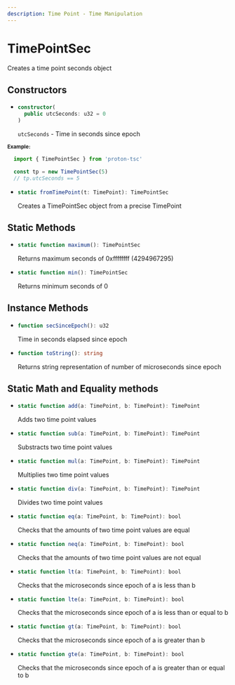 ```yaml
---
description: Time Point - Time Manipulation
---
```


# TimePointSec

Creates a time point seconds object

## Constructors

* ```ts
  constructor(
    public utcSeconds: u32 = 0
  )
  ```
  `utcSeconds` - Time in seconds since epoch

<sub>**Example:**</sub>
```ts
  import { TimePointSec } from 'proton-tsc'

  const tp = new TimePointSec(5)
  // tp.utcSeconds == 5
```

* ```ts
  static fromTimePoint(t: TimePoint): TimePointSec
  ```

  Creates a TimePointSec object from a precise TimePoint

## Static Methods
* ```ts
  static function maximum(): TimePointSec
  ```

  Returns maximum seconds of 0xffffffff (4294967295)

* ```ts
  static function min(): TimePointSec
  ```

  Returns minimum seconds of 0

## Instance Methods
* ```ts
  function secSinceEpoch(): u32
  ```

  Time in seconds elapsed since epoch

* ```ts
  function toString(): string
  ```

  Returns string representation of number of microseconds since epoch


## Static Math and Equality methods
* ```ts
  static function add(a: TimePoint, b: TimePoint): TimePoint
  ```
  Adds two time point values

* ```ts
  static function sub(a: TimePoint, b: TimePoint): TimePoint
  ```
  Substracts two time point values

* ```ts
  static function mul(a: TimePoint, b: TimePoint): TimePoint
  ```
  Multiplies two time point values

* ```ts
  static function div(a: TimePoint, b: TimePoint): TimePoint
  ```
  Divides two time point values

* ```ts
  static function eq(a: TimePoint, b: TimePoint): bool
  ```
  Checks that the amounts of two time point values are equal

* ```ts
  static function neq(a: TimePoint, b: TimePoint): bool
  ```
  Checks that the amounts of two time point values are not equal
  
* ```ts
  static function lt(a: TimePoint, b: TimePoint): bool
  ```
  Checks that the microseconds since epoch of a is less than b

* ```ts
  static function lte(a: TimePoint, b: TimePoint): bool
  ```
  Checks that the microseconds since epoch of a is less than or equal to b

* ```ts
  static function gt(a: TimePoint, b: TimePoint): bool
  ```
  Checks that the microseconds since epoch of a is greater than b

* ```ts
  static function gte(a: TimePoint, b: TimePoint): bool
  ```
  Checks that the microseconds since epoch of a is greater than or equal to b